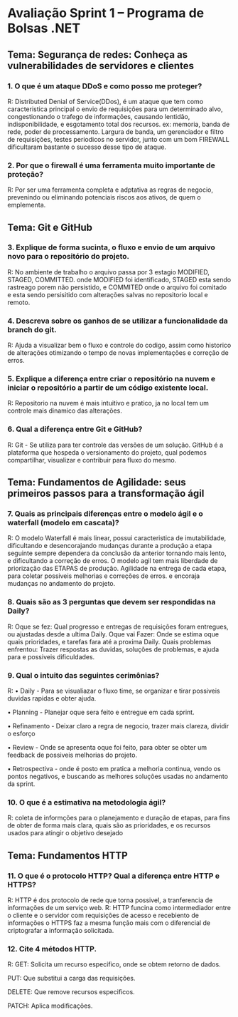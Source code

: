 # Avaliação Sprint 1 – Programa de Bolsas .NET

## Tema: Segurança de redes: Conheça as vulnerabilidades de servidores e clientes

### 1. O que é um ataque DDoS e como posso me proteger?
R: Distributed Denial of Service(DDos), é um ataque que tem como caracteristica principal o envio de requisições
para um determinado alvo, congestionando o trafego de informações, causando lentidão, indisponibilidade,
e esgotamento total dos recursos. ex: memoria, banda de rede, poder de processamento.
 Largura de banda, um gerenciador e filtro de requisições, testes periodicos no servidor, junto com um bom FIREWALL
dificultaram bastante o sucesso desse tipo de ataque.

### 2. Por que o firewall é uma ferramenta muito importante de proteção?
R: Por ser uma ferramenta completa e adptativa as regras de negocio, prevenindo ou eliminando potenciais riscos
aos ativos, de quem o emplementa.

## Tema: Git e GitHub

### 3. Explique de forma sucinta, o fluxo e envio de um arquivo novo para o repositório do projeto.
R: No ambiente de trabalho o arquivo passa por 3 estagio MODIFIED, STAGED, COMMITTED. onde 
MODIFIED foi identificado, STAGED esta sendo rastreago porem não persistido, e COMMITED onde o arquivo 
foi comitado e esta sendo persisitido com alterações salvas no repositorio local e remoto.

### 4. Descreva sobre os ganhos de se utilizar a funcionalidade da branch do git.
R: Ajuda a visualizar bem o fluxo e controle do codigo, assim como historico de alterações
otimizando o tempo de novas implementações e correção de erros.

### 5. Explique a diferença entre criar o repositório na nuvem e iniciar o repositório a partir de um código existente local.
R: Repositorio na nuvem é mais intuitivo e pratico, ja no local tem um controle mais dinamico das alterações.

### 6. Qual a diferença entre Git e GitHub?
R: Git - Se utiliza para ter controle das versões de um solução. GitHub é a plataforma
que hospeda o versionamento do projeto, qual podemos compartilhar, visualizar e contribuir para fluxo do mesmo.

## Tema: Fundamentos de Agilidade: seus primeiros passos para a transformação ágil

### 7. Quais as principais diferenças entre o modelo ágil e o waterfall (modelo em cascata)? 

R: O modelo Waterfall é mais linear, possui caracteristica de imutabilidade, dificultando e desencorajando mudanças durante a produção
a etapa seguinte sempre dependera da conclusão da anterior tornando mais lento, e dificultando a correção de erros.
O modelo agil tem mais liberdade de priorização das ETAPAS de produção. Agilidade na entrega de cada etapa, para coletar possiveis melhorias e correções de erros.
e encoraja mudanças no andamento do projeto.

### 8. Quais são as 3 perguntas que devem ser respondidas na Daily?
R: Oque se fez: Qual progresso e entregas de requisições foram entregues, ou ajustadas desde a ultima Daily.
Oque vai Fazer: Onde se estima oque quais prioridades, e tarefas fara até a proxima Daily. 
Quais problemas enfrentou: Trazer respostas as duvidas, soluções de problemas, e ajuda para e possiveis dificuldades.

### 9. Qual o intuito das seguintes cerimônias?
R:
• Daily - Para se visualiazar o fluxo time, se organizar e tirar possiveis duvidas rapidas e obter ajuda.

• Planning - Planejar oque sera feito e entregue em cada sprint.

• Refinamento - Deixar claro a regra de negocio, trazer mais clareza, dividir o esforço 

• Review - Onde se apresenta oque foi feito, para obter se obter um feedback de possiveis melhorias do projeto.

• Retrospectiva - onde é posto em pratica a melhoria continua, vendo os pontos negativos,
e buscando as melhores soluções usadas no andamento da sprint.

### 10. O que é a estimativa na metodologia ágil?
R: coleta de informções para o planejamento e duração de etapas, para fins de obter de forma mais clara,
quais são as prioridades, e os recursos usados para atingir o objetivo desejado

## Tema: Fundamentos HTTP

### 11. O que é o protocolo HTTP? Qual a diferença entre HTTP e HTTPS?
R: HTTP é dos protocolo de rede que torna possivel, a tranferencia de informações de um serviço web.
R: HTTP funcina como intermediador entre o cliente e o servidor com requisições de acesso e recebiento de informações
o HTTPS faz a mesma função mais com o diferencial de criptografar a informação solicitada.

### 12. Cite 4 métodos HTTP.
R: GET:  Solicita um recurso especifico, onde se obtem retorno de dados.

PUT: Que substitui a carga das requisições.

DELETE: Que remove recursos especificos.

PATCH: Aplica modificações.




